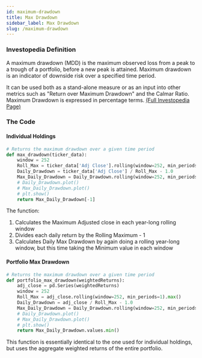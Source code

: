 ```yaml
---
id: maximum-drawdown
title: Max Drawdown
sidebar_label: Max Drawdown
slug: /maximum-drawdown
---
```


### Investopedia Definition 
A maximum drawdown (MDD) is the maximum observed loss from a peak to a trough of a portfolio, before a new peak is attained. Maximum drawdown is an indicator of downside risk over a specified time period.

It can be used both as a stand-alone measure or as an input into other metrics such as "Return over Maximum Drawdown" and the Calmar Ratio. Maximum Drawdown is expressed in percentage terms.
[(Full Investopedia Page)](https://www.investopedia.com/terms/m/maximum-drawdown-mdd.asp)

### The Code
#### Individual Holdings

```python
# Returns the maximum drawdown over a given time period
def max_drawdown(ticker_data):
    window = 252
    Roll_Max = ticker_data['Adj Close'].rolling(window=252, min_periods=1).max()
    Daily_Drawdown = ticker_data['Adj Close'] / Roll_Max - 1.0
    Max_Daily_Drawdown = Daily_Drawdown.rolling(window=252, min_periods=1).min()
    # Daily_Drawdown.plot()
    # Max_Daily_Drawdown.plot()
    # plt.show()
    return Max_Daily_Drawdown[-1]
```

The function:
1. Calculates the Maximum Adjusted close in each year-long rolling window
2. Divides each daily return by the Rolling Maximum - 1
3. Calculates Daily Max Drawdown by again doing a rolling year-long window, but this time taking the Minimum value in each window

#### Portfolio Max Drawdown

```python
# Returns the maximum drawdown over a given time period
def portfolio_max_drawdown(weightedReturns):
    adj_close = pd.Series(weightedReturns)
    window = 252
    Roll_Max = adj_close.rolling(window=252, min_periods=1).max()
    Daily_Drawdown = adj_close / Roll_Max - 1.0
    Max_Daily_Drawdown = Daily_Drawdown.rolling(window=252, min_periods=1).min()
    # Daily_Drawdown.plot()
    # Max_Daily_Drawdown.plot()
    # plt.show()
    return Max_Daily_Drawdown.values.min()
```

This function is essentially identical to the one used for individual holdings, but uses the aggregate weighted returns of the entire portfolio. 